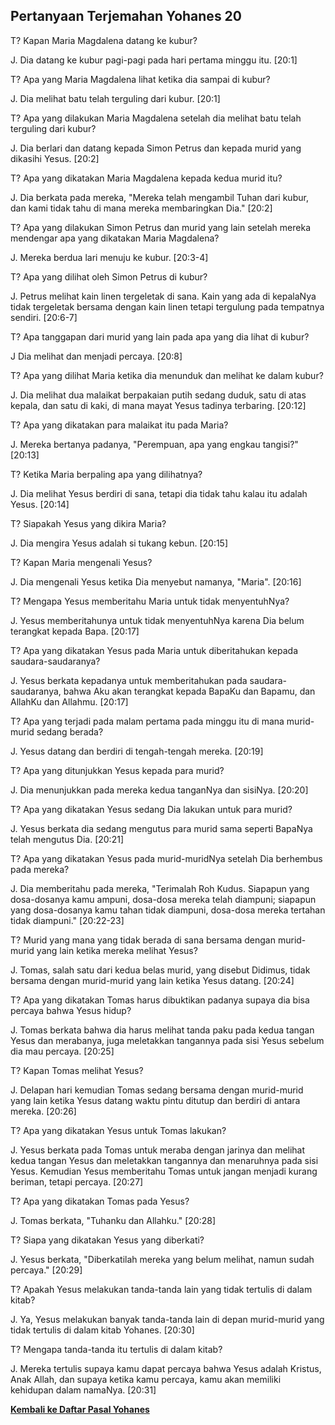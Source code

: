 ## Pertanyaan Terjemahan Yohanes 20 ##

T? Kapan Maria Magdalena datang ke kubur?

J. Dia datang ke kubur pagi-pagi pada hari pertama minggu itu. [20:1]

T? Apa yang Maria Magdalena lihat ketika dia sampai di kubur?

J. Dia melihat batu telah terguling dari kubur. [20:1]

T? Apa yang dilakukan Maria Magdalena setelah dia melihat batu telah terguling dari kubur?

J. Dia berlari dan datang kepada Simon Petrus dan kepada murid yang dikasihi Yesus. [20:2]

T? Apa yang dikatakan Maria Magdalena kepada kedua murid itu?

J. Dia berkata pada mereka, "Mereka telah mengambil Tuhan dari kubur, dan kami tidak tahu di mana mereka membaringkan Dia." [20:2]

T? Apa yang dilakukan Simon Petrus dan murid yang lain setelah mereka mendengar apa yang dikatakan Maria Magdalena?

J. Mereka berdua lari menuju ke kubur. [20:3-4]

T? Apa yang dilihat oleh Simon Petrus di kubur?

J. Petrus melihat kain linen tergeletak di sana. Kain yang ada di kepalaNya tidak tergeletak bersama dengan kain linen tetapi tergulung pada tempatnya sendiri. [20:6-7]

T? Apa tanggapan dari murid yang lain pada apa yang dia lihat di kubur?

J Dia melihat dan menjadi percaya. [20:8]

T? Apa yang dilihat Maria ketika dia menunduk dan melihat ke dalam kubur?

J. Dia melihat dua malaikat berpakaian putih sedang duduk, satu di atas kepala, dan satu di kaki, di mana mayat Yesus tadinya terbaring. [20:12]

T? Apa yang dikatakan para malaikat itu pada Maria?

J. Mereka bertanya padanya, "Perempuan, apa yang engkau tangisi?" [20:13]

T? Ketika Maria berpaling apa yang dilihatnya?

J. Dia melihat Yesus berdiri di sana, tetapi dia tidak tahu kalau itu adalah Yesus. [20:14]

T? Siapakah Yesus yang dikira Maria?

J. Dia mengira Yesus adalah si tukang kebun. [20:15]

T? Kapan Maria mengenali Yesus?

J. Dia mengenali Yesus ketika Dia menyebut namanya, "Maria". [20:16]

T? Mengapa Yesus memberitahu Maria untuk tidak menyentuhNya?

J. Yesus memberitahunya untuk tidak menyentuhNya karena Dia belum terangkat kepada Bapa. [20:17]

T? Apa yang dikatakan Yesus pada Maria untuk diberitahukan kepada saudara-saudaranya?

J. Yesus berkata kepadanya untuk memberitahukan pada saudara-saudaranya, bahwa Aku akan terangkat kepada BapaKu dan Bapamu, dan AllahKu dan Allahmu. [20:17]

T? Apa yang terjadi pada malam pertama pada minggu itu di mana murid-murid sedang berada?

J. Yesus datang dan berdiri di tengah-tengah mereka. [20:19]

T? Apa yang ditunjukkan Yesus kepada para murid?

J. Dia menunjukkan pada mereka kedua tanganNya dan sisiNya. [20:20]

T? Apa yang dikatakan Yesus sedang Dia lakukan untuk para murid?

J. Yesus berkata dia sedang mengutus para murid sama seperti BapaNya telah mengutus Dia. [20:21]

T? Apa yang dikatakan Yesus pada murid-muridNya setelah Dia berhembus pada mereka?

J. Dia memberitahu pada mereka, "Terimalah Roh Kudus. Siapapun yang dosa-dosanya kamu ampuni, dosa-dosa mereka telah diampuni; siapapun yang dosa-dosanya kamu tahan tidak diampuni, dosa-dosa mereka tertahan tidak diampuni." [20:22-23]

T? Murid yang mana yang tidak berada di sana bersama dengan murid-murid yang lain ketika mereka melihat Yesus?

J. Tomas, salah satu dari kedua belas murid, yang disebut Didimus, tidak bersama dengan murid-murid yang lain ketika Yesus datang. [20:24]

T? Apa yang dikatakan Tomas harus dibuktikan padanya supaya dia bisa percaya bahwa Yesus hidup?

J. Tomas berkata bahwa dia harus melihat tanda paku pada kedua tangan Yesus dan merabanya, juga meletakkan tangannya pada sisi Yesus sebelum dia mau percaya. [20:25]

T? Kapan Tomas melihat Yesus?

J. Delapan hari kemudian Tomas sedang bersama dengan murid-murid yang lain ketika Yesus datang waktu pintu ditutup dan berdiri di antara mereka. [20:26]

T? Apa yang dikatakan Yesus untuk Tomas lakukan?

J. Yesus berkata pada Tomas untuk meraba dengan jarinya dan melihat kedua tangan Yesus dan meletakkan tangannya dan menaruhnya pada sisi Yesus. Kemudian Yesus memberitahu Tomas untuk jangan menjadi kurang beriman, tetapi percaya. [20:27]

T? Apa yang dikatakan Tomas pada Yesus?

J. Tomas berkata, "Tuhanku dan Allahku." [20:28]

T? Siapa yang dikatakan Yesus yang diberkati?

J. Yesus berkata, "Diberkatilah mereka yang belum melihat, namun sudah percaya." [20:29]

T? Apakah Yesus melakukan tanda-tanda lain yang tidak tertulis di dalam kitab?

J. Ya, Yesus melakukan banyak tanda-tanda lain di depan murid-murid yang tidak tertulis di dalam kitab Yohanes. [20:30]

T? Mengapa tanda-tanda itu tertulis di dalam kitab?

J. Mereka tertulis supaya kamu dapat percaya bahwa Yesus adalah Kristus, Anak Allah, dan supaya ketika kamu percaya, kamu akan memiliki kehidupan dalam namaNya. [20:31]

__[Kembali ke Daftar Pasal Yohanes](./)__

